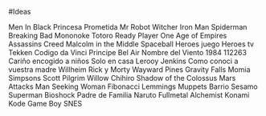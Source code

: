 #Ideas

Men In Black
Princesa Prometida
Mr Robot
Witcher
Iron Man
Spiderman
Breaking Bad
Mononoke
Totoro
Ready Player One
Age of Empires
Assassins Creed
Malcolm in the Middle
Spaceball
Heroes juego
Heroes tv
Tekken
Codigo da Vinci
Principe Bel Air
Nombre del Viento
1984
112263
Cariño encogido a niños
Solo en casa
Lerooy Jenkins
Como conoci a vuestra madre
Willheim
Rick y Morty
Wayward Pines
Gravity Falls
Momia
Simpsons
Scott Pilgrim
Willow
Chihiro
Shadow of the Colossus
Mars Attacks
Man Seeking Woman
Fibonacci
Lemmings
Muppets
Barrio Sesamo
Superman
Bioshock
Padre de Familia
Naruto
Fullmetal Alchemist
Konami Kode
Game Boy
SNES
